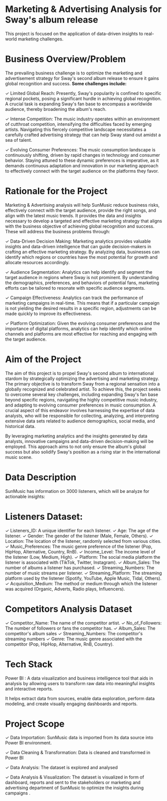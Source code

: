# Marketing & Advertising Analysis for Sway's album release
This project is focused on the application of data-driven insights to real-world marketing challenges.

# Business Overview/Problem
 

The prevailing business challenge is to optimize the marketing and advertisement strategy for Sway's second album release to ensure it gains global recognition and success. 
**Some challenges include:**

 ✓ Limited Global Reach: Presently, Sway's popularity is confined to specific regional pockets, posing a significant hurdle in achieving global recognition. A crucial task is expanding Sway's fan base to encompass a worldwide audience, thereby broadening the album's reach.
 

✓ Intense Competition: The music industry operates within an environment of cutthroat competition, intensifying the difficulties faced by emerging artists. Navigating this fiercely competitive landscape necessitates a carefully crafted advertising strategy that can help Sway stand out amidst a sea of talent.
 

✓ Evolving Consumer Preferences: The music consumption landscape is continuously shifting, driven by rapid changes in technology and consumer behavior. Staying attuned to these dynamic preferences is imperative, as it demands continuous adaptation and innovation in our marketing approach to effectively connect with the target audience on the platforms they favor.

# Rationale for the Project
 Marketing & Advertising analysis will help SunMusic reduce business risks, effectively connect with the target audience, provide the right songs, and align with the latest music trends. It provides the data and insights necessary to develop a targeted and effective marketing strategy that aligns with the business objective of achieving global recognition and success. These will address the business problems through:

 ✓ Data-Driven Decision Making: Marketing analytics provides valuable insights and data-driven intelligence that can guide decision-makers in crafting an effective marketing strategy. By analyzing data, businesses can identify which regions or countries have the most potential for growth and allocate resources accordingly.
 
✓ Audience Segmentation: Analytics can help identify and segment the target audience in regions where Sway is not prominent. By understanding the demographics, preferences, and behaviors of potential fans, marketing efforts can be tailored to resonate with specific audience segments.
 
✓ Campaign Effectiveness: Analytics can track the performance of marketing campaigns in real-time. This means that if a particular campaign is not yielding the desired results in a specific region, adjustments can be made quickly to improve its effectiveness.
 
✓ Platform Optimization: Given the evolving consumer preferences and the importance of digital platforms, analytics can help identify which online channels and platforms are most effective for reaching and engaging with the target audience.

# Aim of the Project
The aim of this project is to propel Sway's second album to international stardom by strategically optimizing the advertising and marketing strategy. The primary objective is to transform Sway from a regional sensation into a globally recognized and celebrated artist. 
 To achieve this, the project seeks to overcome several key challenges, including expanding Sway's fan base beyond specific regions, navigating the highly competitive music industry, and adapting to evolving consumer preferences in music consumption. A crucial aspect of this endeavor involves harnessing the expertise of data analysts, who will be responsible for collecting, analyzing, and interpreting extensive data sets related to audience demographics, social media, and historical data. 

 By leveraging marketing analytics and the insights generated by data analysts, innovative campaigns and data-driven decision-making will be employed. This approach aims to not only ensure the album's global success but also solidify Sway's position as a rising star in the international music scene.

# Data Description
 SunMusic has information on 3000 listeners, which will be analyze for actionable insights:

# Listeners Dataset:
✓ Listeners_ID: A unique identifier for each listener.
✓ Age: The age of the listener.
✓ Gender: The gender of the listener (Male, Female, Others).
✓ Location: The location of the listener, randomly selected from various cities.
✓ Music_Preferences: The music genre preference of the listener (Pop, HipHop, Alternative, Country, RnB).
✓ Income_Level: The income level of the listener (Low, Medium, High).
✓ Platform: The social media platform the listener is associated with (TikTok, Twitter, Instagram).
✓ Album_Sales: The number of albums a listener has purchased.
✓ Streaming_Numbers: The number of music streams per listener.
✓ Streaming_Platform: The streaming platform used by the listener (Spotify, YouTube, Apple Music, Tidal, Others).
✓ Acquisition_Medium: The method or medium through which the listener was acquired (Organic, Adverts, Radio plays, Influencers).

# Competitors Analysis Dataset

✓ Competitor_Name: The name of the competitor artist.
✓ No_of_Followers: The number of followers or fans the competitor has.
✓ Album_Sales: The competitor's album sales
✓ Streaming_Numbers: The competitor's streaming numbers
✓ Genre: The music genre associated with the competitor (Pop, HipHop, Alternative, RnB, Country).

# Tech Stack
Power BI : A data visualization and business intelligence tool that aids in analysis by allowing users to transform raw data into meaningful insights and interactive reports. 

It helps extract data from sources, enable data exploration,  perform data modeling, and create visually engaging dashboards and reports.

# Project Scope
✓ Data Importation: SunMusic data is imported from its data source into Power BI environment.

✓ Data Cleaning & Transformation:  Data is cleaned and transformed in Power BI

✓ Data Analysis: The dataset is explored and analysed 

✓ Data Analysis & Visualization: The dataset is visualized in form of dashboard, reports and sent to the stakeholders or marketing and advertising department of SunMusic to optimize the insights during campaigns .

